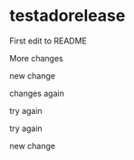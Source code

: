 # testadorelease

First edit to README

More changes

new change

changes again

try again

try again


new change
